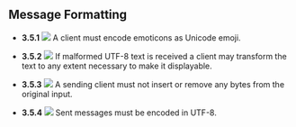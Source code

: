 Message Formatting
------------------

- **3.5.1** ![](/badge/req.png) A client must encode emoticons as Unicode emoji.

- **3.5.2** ![](/badge/rec.png) If malformed UTF-8 text is received a client may transform the text to any extent necessary to make it displayable.

- **3.5.3** ![](/badge/req.png) A sending client must not insert or remove any bytes from
  the original input.

- **3.5.4** ![](/badge/req.png) Sent messages must be encoded in UTF-8.
